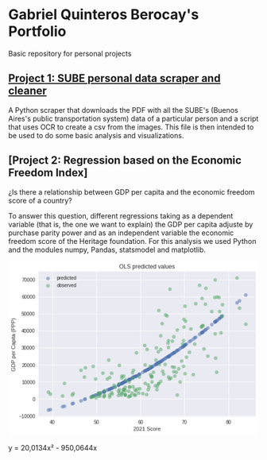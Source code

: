 # Gabriel Quinteros Berocay's Portfolio
Basic repository for personal projects

## [Project 1: SUBE personal data scraper and cleaner](https://github.com/Gabeeh94/SUBE-Project)

A Python scraper that downloads the PDF with all the SUBE's (Buenos Aires's public transportation system) data of a particular person and a script that uses OCR to create a csv from the images. This file is then intended to be used to do some basic analysis and visualizations.

## [Project 2: Regression based on the Economic Freedom Index]

¿Is there a relationship between GDP per capita and the economic freedom score of a country?

To answer this question, different regressions taking as a dependent variable (that is, the one we want to explain) the GDP per capita adjuste by purchase parity power and as an independent variable the economic freedom score of the Heritage foundation. For this analysis we used Python and the modules numpy, Pandas, statsmodel and matplotlib.

![Final model](https://github.com/Gabeeh94/Economic-Freedom-Regression/blob/a613aba7c42e8d043ad4c7ac7e3d980ca0446269/images/quad%20regression.png)

y = 20,0134x² - 950,0644x
